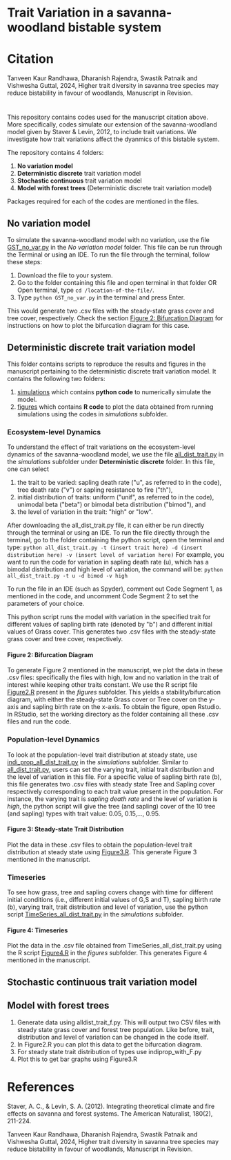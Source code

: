 # Trait Variation in a savanna-woodland bistable system

# Citation
Tanveen Kaur Randhawa, Dharanish Rajendra, Swastik Patnaik and Vishwesha Guttal, 2024, Higher trait diversity in savanna tree species may reduce bistability in favour of woodlands, Manuscript in Revision. 

#
This repository contains codes used for the manuscript citation above. More specifically, codes simulate our extension of the savanna-woodland model given by Staver & Levin, 2012, to include trait variations. We investigate how trait variations affect the dyanmics of this bistable system. 

The repository contains 4 folders:
1. **No variation model**
2. **Deterministic discrete** trait variation model
3. **Stochastic continuous** trait variation model
4. **Model with forest trees** (Deterministic discrete trait variation model)

Packages required for each of the codes are mentioned in the files. 

## No variation model

To simulate the savanna-woodland model with no variation, use the file [GST_no_var.py](https://github.com/tee-lab/trait-variation/blob/e0e9ab6abd318fda2c72cf902a35fa9ea64995f3/No%20variation%20model/GST_no_var.R) in the *No variation model* folder. This file can be run through the Terminal or using an IDE. To run the file through the terminal, follow these steps:
1. Download the file to your system. 
2. Go to the folder containing this file and open terminal in that folder OR Open terminal, type `cd /location-of-the-file/`.
3. Type `python GST_no_var.py` in the terminal and press Enter.

This would generate two .csv files with the steady-state grass cover and tree cover, respectively.
Check the section [Figure 2: Bifurcation Diagram](#figure-2\:-bifurcation-diagram) for instructions on how to plot the bifurcation diagram for this case.

## Deterministic discrete trait variation model

This folder contains scripts to reproduce the results and figures in the manuscript pertaining to the deterministic discrete trait variation model. It contains the following two folders:
1. [simulations](https://github.com/tee-lab/trait-variation/tree/e0e9ab6abd318fda2c72cf902a35fa9ea64995f3/Deterministic%20discrete/simulations) which contains **python code** to numerically simulate the model.
2. [figures](https://github.com/tee-lab/trait-variation/tree/e0e9ab6abd318fda2c72cf902a35fa9ea64995f3/Deterministic%20discrete/figures) which contains **R code** to plot the data obtained from running simulations using the codes in *simulations* subfolder.

### Ecosystem-level Dynamics
To understand the effect of trait variations on the ecosystem-level dynamics of the savanna-woodland model, we use the file [all_dist_trait.py](https://github.com/tee-lab/trait-variation/blob/e0e9ab6abd318fda2c72cf902a35fa9ea64995f3/Deterministic%20discrete/simulations/all_dist_trait.py) in the *simulations* subfolder under **Deterministic discrete** folder. In this file, one can select 
1. the trait to be varied: sapling death rate ("u", as referred to in the code), tree death rate ("v") or sapling resistance to fire ("th"),
2. initial distribution of traits: uniform ("unif", as referred to in the code), unimodal beta ("beta") or bimodal beta distribution ("bimod"), and
3. the level of variation in the trait: "high" or "low".

After downloading the all_dist_trait.py file, it can either be run directly through the terminal or using an IDE. To run the file directly through the terminal, go to the folder containing the python script, open the terminal and type:
`python all_dist_trait.py -t (insert trait here) -d (insert distribution here) -v (insert level of variation here)`
For example, you want to run the code for variation in sapling death rate (u), which has a bimodal distribution and high level of variation, the command will be:
`python all_dist_trait.py -t u -d bimod -v high`

To run the file in an IDE (such as Spyder), comment out Code Segment 1, as mentioned in the code, and uncomment Code Segment 2 to set the parameters of your choice.

This python script runs the model with variation in the specified trait for different values of sapling birth rate (denoted by "b") and different initial values of Grass cover.
This generates two .csv files with the steady-state grass cover and tree cover, respectively.

#### Figure 2: Bifurcation Diagram
To generate Figure 2 mentioned in the manuscript, we plot the data in these .csv files: specifically the files with high, low and no variation in the trait of interest while keeping other traits constant. We use the R script file [Figure2.R](https://github.com/tee-lab/trait-variation/blob/e0e9ab6abd318fda2c72cf902a35fa9ea64995f3/Deterministic%20discrete/figures/Figure2.R) present in the *figures* subfolder. This yields a stability/bifurcation diagram, with either the steady-state Grass cover or Tree cover on the y-axis and sapling birth rate on the x-axis. 
To obtain the figure, open Rstudio. In RStudio, set the working directory as the folder containing all these .csv files and run the code.

### Population-level Dynamics

To look at the population-level trait distribution at steady state, use [indi_prop_all_dist_trait.py](https://github.com/tee-lab/trait-variation/blob/e0e9ab6abd318fda2c72cf902a35fa9ea64995f3/Deterministic%20discrete/simulations/indi_prop_all_dist_trait.py) in the *simulations* subfolder. Similar to [all_dist_trait.py](https://github.com/tee-lab/trait-variation/blob/e0e9ab6abd318fda2c72cf902a35fa9ea64995f3/Deterministic%20discrete/simulations/all_dist_trait.py), users can set the varying trait, initial trait distribution and the level of variation in this file. For a specific value of sapling birth rate (b), this file generates two .csv files with steady state Tree and Sapling cover respectively corresponding to each trait value present in the population. For instance, the varying trait is *sapling death rate* and the level of variation is *high*, the python script will give the tree (and sapling) cover of the 10 tree (and sapling) types with trait value: 0.05, 0.15,..., 0.95. 

#### Figure 3: Steady-state Trait Distribution

Plot the data in these .csv files to obtain the population-level trait distribution at steady state using [Figure3.R](https://github.com/tee-lab/trait-variation/blob/e0e9ab6abd318fda2c72cf902a35fa9ea64995f3/Deterministic%20discrete/figures/Figure3.R). This generate Figure 3 mentioned in the manuscript.

### Timeseries

To see how grass, tree and sapling covers change with time for different initial conditions (i.e., different initial values of G,S and T), sapling birth rate (b), varying trait, trait distribution and level of variation, use the python script [TimeSeries_all_dist_trait.py](https://github.com/tee-lab/trait-variation/blob/e0e9ab6abd318fda2c72cf902a35fa9ea64995f3/Deterministic%20discrete/simulations/TimeSeries_all_dist_trait.py) in the *simulations* subfolder.

#### Figure 4: Timeseries

Plot the data in the .csv file obtained from TimeSeries_all_dist_trait.py using the R script [Figure4.R](https://github.com/tee-lab/trait-variation/blob/e0e9ab6abd318fda2c72cf902a35fa9ea64995f3/Deterministic%20discrete/figures/Figure4.R) in the *figures* subfolder. This generates Figure 4 mentioned in the manuscript.

## Stochastic continuous trait variation model

## Model with forest trees
1. Generate data using alldist_trait_f.py. This will output two CSV files with steady state grass cover and forest tree population. Like before, trait, distribution and level of variation can be changed in the code itself.
2. In Figure2.R you can plot this data to get the bifurcation diagram.
3. For steady state trait distribution of types use indiprop_with_F.py
4. Plot this to get bar graphs using Figure3.R

# References
Staver, A. C., & Levin, S. A. (2012). Integrating theoretical climate and fire effects on savanna and forest systems. The American Naturalist, 180(2), 211-224.

Tanveen Kaur Randhawa, Dharanish Rajendra, Swastik Patnaik and Vishwesha Guttal, 2024, Higher trait diversity in savanna tree species may reduce bistability in favour of woodlands, Manuscript in Revision. 

<!-- (To run the model for 100 or 1000 sapling or tree types, use the file [INSERT FILE NAME]. This generates Figure S1 in Supplementary Information.)--!>


